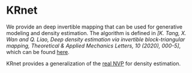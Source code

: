 # KRnet

We provide an deep invertible mapping that can be used for generative modeling and density estimation. The algorithm is defined in *[K. Tang, X. Wan and Q. Liao, Deep density estimation via invertible block-triangular mapping, Theoretical & Applied Mechanics Letters, 10 (2020), 000-5]*, which can be found  [here](https://www.math.lsu.edu/~xlwan/papers/journal/KRnet.pdf).

KRnet provides a generalization of the [real NVP](https://arxiv.org/abs/1605.08803) for density estimation. 

